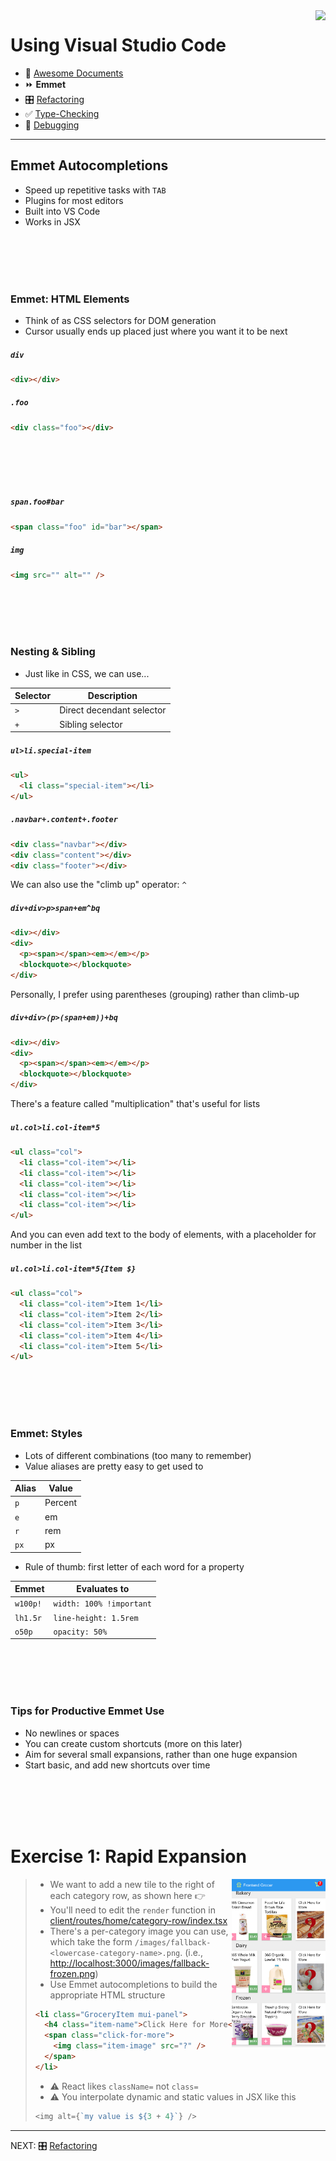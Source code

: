 <img align='right' height=100 src='../../../public/vscode.png'>

# Using Visual Studio Code

- 📄 [Awesome Documents](./markdown.md)
- ⏩ **Emmet**
- 🎛 [Refactoring](./refactoring.md)
- ✅ [Type-Checking](./type-checking.md)
- 🐞 [Debugging](./debugging.md)

---

## Emmet Autocompletions

- Speed up repetitive tasks with `TAB`
- Plugins for most editors
- Built into VS Code
- Works in JSX

<br><br><br><br>

### Emmet: HTML Elements

- Think of as CSS selectors for DOM generation
- Cursor usually ends up placed just where you want it to be next

##### `div`

```html
<div></div>
```

##### `.foo`

```html
<div class="foo"></div>
```

<br><br><br><br>

##### `span.foo#bar`

```html
<span class="foo" id="bar"></span>
```

##### `img`

```html
<img src="" alt="" />
```

<br><br><br><br>

### Nesting & Sibling

- Just like in CSS, we can use...

| Selector | Description               |
| -------- | ------------------------- |
| `>`      | Direct decendant selector |
| `+`      | Sibling selector          |

##### `ul>li.special-item`

```html
<ul>
  <li class="special-item"></li>
</ul>
```

##### `.navbar+.content+.footer`

```html
<div class="navbar"></div>
<div class="content"></div>
<div class="footer"></div>
```

We can also use the "climb up" operator: `^`

##### `div+div>p>span+em^bq`

```html
<div></div>
<div>
  <p><span></span><em></em></p>
  <blockquote></blockquote>
</div>
```

Personally, I prefer using parentheses (grouping) rather than climb-up

##### `div+div>(p>(span+em))+bq`

```html
<div></div>
<div>
  <p><span></span><em></em></p>
  <blockquote></blockquote>
</div>
```

There's a feature called "multiplication" that's useful for lists

##### `ul.col>li.col-item*5`

```html
<ul class="col">
  <li class="col-item"></li>
  <li class="col-item"></li>
  <li class="col-item"></li>
  <li class="col-item"></li>
  <li class="col-item"></li>
</ul>
```

And you can even add text to the body of elements, with a placeholder for number in the list

##### `ul.col>li.col-item*5{Item $}`

```html
<ul class="col">
  <li class="col-item">Item 1</li>
  <li class="col-item">Item 2</li>
  <li class="col-item">Item 3</li>
  <li class="col-item">Item 4</li>
  <li class="col-item">Item 5</li>
</ul>
```

<br><br><br><br>

### Emmet: Styles

- Lots of different combinations (too many to remember)
- Value aliases are pretty easy to get used to

| Alias | Value   |
| ----- | ------- |
| `p`   | Percent |
| `e`   | em      |
| `r`   | rem     |
| `px`  | px      |

- Rule of thumb: first letter of each word for a property

| Emmet    | Evaluates to             |
| -------- | ------------------------ |
| `w100p!` | `width: 100% !important` |
| `lh1.5r` | `line-height: 1.5rem`    |
| `o50p`   | `opacity: 50%`           |

<br><br><br><br>

### Tips for Productive Emmet Use

- No newlines or spaces
- You can create custom shortcuts (more on this later)
- Aim for several small expansions, rather than one huge expansion
- Start basic, and add new shortcuts over time

<br><br><br><br>

# Exercise 1: Rapid Expansion

<img align=right width=150 src='../../public/emmet/click-for-more.png'>

> - We want to add a new tile to the right of each category row, as shown here 👉
> - You'll need to edit the `render` function in [client/routes/home/category-row/index.tsx](../../client/routes/home/category-row/index.tsx)
> - There's a per-category image you can use, which take the form `/images/fallback-<lowercase-category-name>.png`. (i.e., [http://localhost:3000/images/fallback-frozen.png](http://localhost:3000/images/fallback-frozen.png))
> - Use Emmet autocompletions to build the appropriate HTML structure
>
> ```html
> <li class="GroceryItem mui-panel">
>   <h4 class="item-name">Click Here for More</h4>
>   <span class="click-for-more">
>     <img class="item-image" src="?" />
>   </span>
> </li>
> ```
>
> - ⚠️ React likes `className=` not `class=`
> - ⚠️ You interpolate dynamic and static values in JSX like this
>
> ```js
> <img alt={`my value is ${3 + 4}`} />
> ```

---

NEXT: 🎛 [Refactoring](./refactoring.md)
